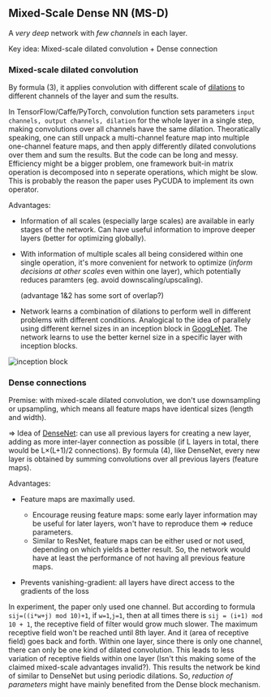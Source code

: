 

## Mixed-Scale Dense NN (MS-D)
A *very deep* network with *few channels* in each layer. 

Key idea: Mixed-scale dilated convolution + Dense connection

### Mixed-scale dilated convolution 

By formula (3), it applies convolution with different scale of [dilations](https://arxiv.org/pdf/1511.07122.pdf) to different channels of the layer and sum the results.

In TensorFlow/Caffe/PyTorch, convolution function sets parameters `input channels, output channels, dilation` for the whole layer in a single step, making convolutions over all channels have the same dilation. Theoratically speaking, one can still unpack a multi-channel feature map into multiple one-channel feature maps, and then apply differently dilated convolutions over them and sum the results. But the code can be long and messy. Efficiency might be a bigger problem, one framework buit-in matrix operation is decomposed into n seperate operations, which might be slow. This is probably the reason the paper uses PyCUDA to implement its own operator.

Advantages:

- Information of all scales (especially large scales) are available in early stages of the network. Can have useful information to improve deeper layers (better for optimizing globally).

- With information of multiple scales all being considered within one single operation, it's more convenient for network to optimize (*inform decisions at other scales* even within one layer), which potentially reduces paramters (eg. avoid downscaling/upscaling).

	(advantage 1&2 has some sort of overlap?)

- Network learns a combination of dilations to perform well in different problems with different conditions. Analogical to the idea of parallely using different kernel sizes in an inception block in [GoogLeNet](https://arxiv.org/pdf/1409.4842.pdf). The network learns to use the better kernel size in a specific layer with inception blocks.

![inception block](https://github.com/hardyqr/DL_for_predicting_protein_contact_map/blob/master/inception.png)

### Dense connections

Premise: with mixed-scale dilated convolution, we don't use downsampling or upsampling, which means all feature maps have identical sizes (length and width).

=> Idea of [DenseNet](https://arxiv.org/pdf/1608.06993.pdf): can use all previous layers for creating a new layer, adding as more inter-layer connection as possible (if L layers in total, there would be L×(L+1)/2 connections). By formula (4), like DenseNet, every new layer is obtained by summing convolutions over all previous layers (feature maps).

Advantages:

- Feature maps are maximally used.
	- Encourage reusing feature maps: some early layer information may be useful for later layers, won't have to reproduce them => reduce parameters.
	- Similar to ResNet, feature maps can be either used or not used, depending on which yields a better result. So, the network would have at least the performance of not having all previous feature maps.

- Prevents vanishing-gradient: all layers have direct access to the gradients of the loss

In experiment, the paper only used one channel. But according to formula `sij=((i*w+j) mod 10)+1`, if `w=1`,`j=1`, then at all times there is `sij = (i+1) mod 10 + 1`, the receptive field of filter would grow much slower. The maximum receptive field won't be reached until 8th layer. And it (area of receptive field) goes back and forth. Within one layer, since there is only one channel, there can only be one kind of dilated convolution. This leads to less variation of receptive fields within one layer (Isn't this making some of the claimed mixed-scale advantages invalid?). This results the network be kind of similar to DenseNet but using periodic dilations. So, *reduction of parameters* might have mainly benefited from the Dense block mechanism.
